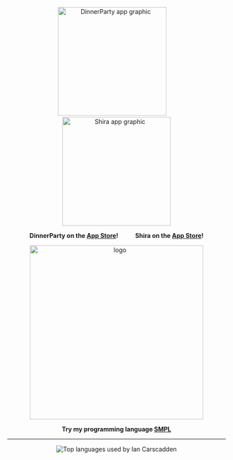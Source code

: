 <p align="center">
  <img src="https://github.com/user-attachments/assets/1b51be2f-c30c-4143-ad44-f9ef2aa3276a" width="250" alt="DinnerParty app graphic" />
  &nbsp;&nbsp;&nbsp;&nbsp;
  <img src="https://github.com/user-attachments/assets/7f57b553-e4b8-4b4f-b113-2da389e696d8" width="250" alt="Shira app graphic" />
</p>

<p align="center">
  <strong>DinnerParty on the <a href="https://apps.apple.com/us/app/dinnerparty-experience/id6743111251">App Store</a>!</strong>
  &nbsp;&nbsp;&nbsp;&nbsp;&nbsp;&nbsp;&nbsp;&nbsp;
  <strong>Shira on the <a href="https://apps.apple.com/us/app/shira-spanish-video-lessons/id6743010252">App Store</a>!</strong>
</p>

<p align="center">
  <img width="400" alt="logo" src="https://github.com/user-attachments/assets/e6e4fc89-8b5a-4474-8cc6-9b09bef7a8e0" />
</p>

<p align="center">
  <strong>Try my programming language <a href="https://iancarscadden.github.io/">SMPL</a></strong>
</p>

---

<p align="center">
  <img src="https://github-readme-stats.vercel.app/api/top-langs/?username=iancarscadden&layout=compact&langs_count=8&hide_title=true&card_width=500" alt="Top languages used by Ian Carscadden" />
</p>
